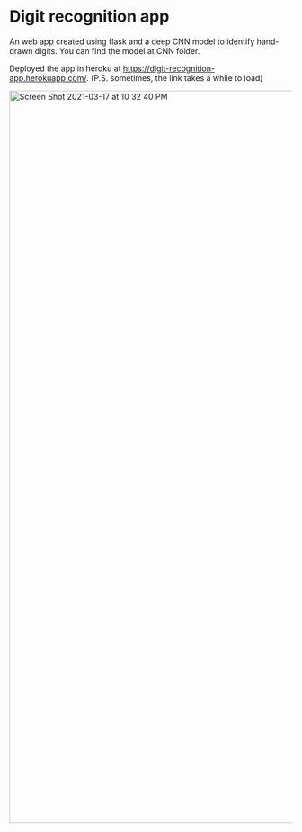 # Digit recognition app

An web app created using flask and a deep CNN model to identify hand-drawn digits. You can find the model at CNN folder. 

Deployed the app in heroku at https://digit-recognition-app.herokuapp.com/. (P.S. sometimes, the link takes a while to load)


<img width="1303" alt="Screen Shot 2021-03-17 at 10 32 40 PM" src="https://user-images.githubusercontent.com/46661726/111564799-435bd980-8792-11eb-9de2-be6dcdcc5626.png">

